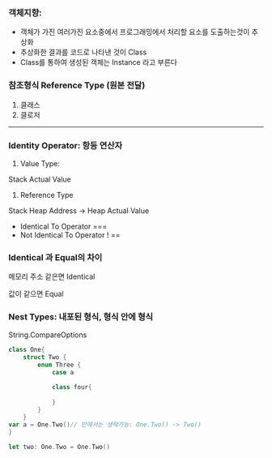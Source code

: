### 객체지향:

- 객체가 가진 여러가진 요소중에서 프로그래밍에서 처리할 요소를 도출하는것이 추상화
- 추상화한 결과를 코드로 나타낸 것이 Class
- Class를 통하여 생성된 객체는 Instance 라고 부른다
### 참조형식 Reference Type (원본 전달)

1. 클래스
2. 클로저

---

### ****Identity Operator: 항등 연산자****

1. Value Type:

Stack Actual Value

1. Reference Type

Stack Heap Address  → Heap Actual Value

- Identical To Operator ===
- Not Identical To Operator ! ==

### Identical 과 Equal의 차이

메모리 주소 같은면 Identical

값이 같으면 Equal

### Nest Types: 내포된 형식, 형식 안에 형식

String.CompareOptions

```swift
class One{
    struct Two {
        enum Three {
            case a

            class four{
        
            }
        }
    }  
var a = One.Two()// 안에서는 생략가능: One.Two() -> Two()
}

let two: One.Two = One.Two()

```
